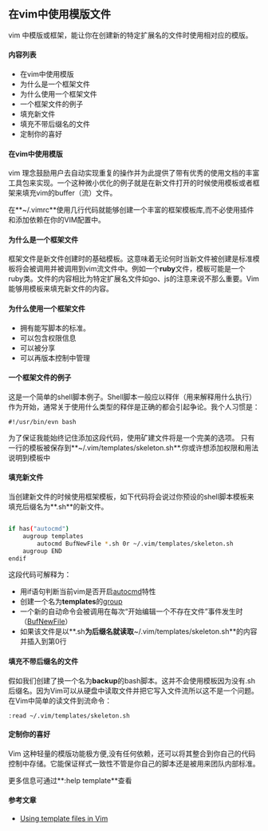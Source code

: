 ## 在vim中使用模版文件

vim 中模版或框架，能让你在创建新的特定扩展名的文件时使用相对应的模版。

#### 内容列表

* 在vim中使用模版
* 为什么是一个框架文件
* 为什么使用一个框架文件
* 一个框架文件的例子
* 填充新文件
* 填充不带后缀名的文件
* 定制你的喜好

#### 在vim中使用模版

vim 理念鼓励用户去自动实现重复的操作并为此提供了带有优秀的使用文档的丰富工具包来实现。一个这种微小优化的例子就是在新文件打开的时候使用模板或者框架来填充vim的buffer（流）文件。

在**~/.vimrc**使用几行代码就能够创建一个丰富的框架模板库,而不必使用插件和添加依赖在你的VIM配置中。

#### 为什么是一个框架文件

框架文件是新文件创建时的基础模板。这意味着无论何时当新文件被创建是标准模板将会被调用并被调用到vim流文件中。例如一个**ruby**文件，模板可能是一个ruby类。文件的内容相比为特定扩展名文件如go、js的注意来说不那么重要。Vim能够用模板来填充新文件的内容。


#### 为什么使用一个框架文件

* 拥有能写脚本的标准。
* 可以包含权限信息
* 可以被分享
* 可以再版本控制中管理


#### 一个框架文件的例子

这是一个简单的shell脚本例子。Shell脚本一般应以释伴（用来解释用什么执行）作为开始，通常关于使用什么类型的释伴是正确的都会引起争论。我个人习惯是：

```
#!/usr/bin/evn bash

```
为了保证我能始终记住添加这段代码，使用矿建文件将是一个完美的选项。
只有一行的模板被保存到**~/.vim/templates/skeleton.sh**.你或许想添加权限和用法说明到模板中


#### 填充新文件
当创建新文件的时候使用框架模板，如下代码将会说过你预设的shell脚本模板来填充后缀名为**.sh**的新文件。

```bash

if has("autocmd")
    augroup templates
        autocmd BufNewFile *.sh 0r ~/.vim/templates/skeleton.sh
    augroup END
endif

```
这段代码可解释为：

* 用if语句判断当前vim是否开启[autocmd](http://vimdoc.sourceforge.net/htmldoc/autocmd.html)特性
* 创建一个名为**templates**的[group](http://vimdoc.sourceforge.net/htmldoc/autocmd.html#autocmd-groups)
* 一个新的自动命令会被调用在每次“开始编辑一个不存在文件”事件发生时（[BufNewFile](http://vimdoc.sourceforge.net/htmldoc/autocmd.html#BufNewFile)）
* 如果该文件是以**.sh**为后缀名就读取**~/.vim/templates/skeleton.sh**的内容并插入到第0行

#### 填充不带后缀名的文件

假如我们创建了换一个名为**backup**的bash脚本。这并不会使用模板因为没有.sh后缀名。因为Vim可以从硬盘中读取文件并把它写入文件流所以这不是一个问题。在Vim中简单的读文件到流命令：
```
:read ~/.vim/templates/skeleton.sh

```
#### 定制你的喜好

Vim 这种轻量的模版功能极方便,没有任何依赖，还可以将其整合到你自己的代码控制中存储。它能保证样式一致性不管是你自己的脚本还是被用来团队内部标准。

更多信息可通过**:help template**查看

#### 参考文章
* [Using template files in Vim](https://shapeshed.com/vim-templates/)



